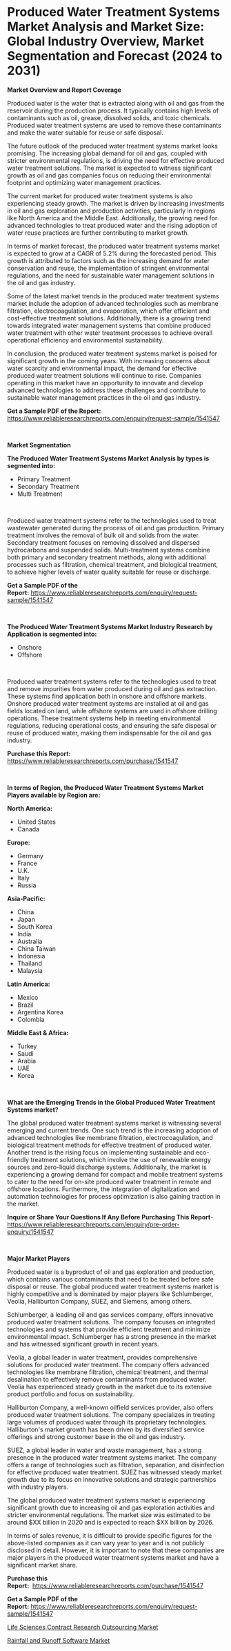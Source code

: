 <p><h1>Produced Water Treatment Systems Market Analysis and Market Size: Global Industry Overview, Market Segmentation and Forecast (2024 to 2031)</h1></p><p><strong>Market Overview and Report Coverage</strong></p>
<p><p>Produced water is the water that is extracted along with oil and gas from the reservoir during the production process. It typically contains high levels of contaminants such as oil, grease, dissolved solids, and toxic chemicals. Produced water treatment systems are used to remove these contaminants and make the water suitable for reuse or safe disposal.</p><p>The future outlook of the produced water treatment systems market looks promising. The increasing global demand for oil and gas, coupled with stricter environmental regulations, is driving the need for effective produced water treatment solutions. The market is expected to witness significant growth as oil and gas companies focus on reducing their environmental footprint and optimizing water management practices.</p><p>The current market for produced water treatment systems is also experiencing steady growth. The market is driven by increasing investments in oil and gas exploration and production activities, particularly in regions like North America and the Middle East. Additionally, the growing need for advanced technologies to treat produced water and the rising adoption of water reuse practices are further contributing to market growth.</p><p>In terms of market forecast, the produced water treatment systems market is expected to grow at a CAGR of 5.2% during the forecasted period. This growth is attributed to factors such as the increasing demand for water conservation and reuse, the implementation of stringent environmental regulations, and the need for sustainable water management solutions in the oil and gas industry.</p><p>Some of the latest market trends in the produced water treatment systems market include the adoption of advanced technologies such as membrane filtration, electrocoagulation, and evaporation, which offer efficient and cost-effective treatment solutions. Additionally, there is a growing trend towards integrated water management systems that combine produced water treatment with other water treatment processes to achieve overall operational efficiency and environmental sustainability.</p><p>In conclusion, the produced water treatment systems market is poised for significant growth in the coming years. With increasing concerns about water scarcity and environmental impact, the demand for effective produced water treatment solutions will continue to rise. Companies operating in this market have an opportunity to innovate and develop advanced technologies to address these challenges and contribute to sustainable water management practices in the oil and gas industry.</p></p>
<p><strong>Get a Sample PDF of the Report:</strong> <a href="https://www.reliableresearchreports.com/enquiry/request-sample/1541547">https://www.reliableresearchreports.com/enquiry/request-sample/1541547</a></p>
<p>&nbsp;</p>
<p><strong>Market Segmentation</strong></p>
<p><strong>The Produced Water Treatment Systems Market Analysis by types is segmented into:</strong></p>
<p><ul><li>Primary Treatment</li><li>Secondary Treatment</li><li>Multi Treatment</li></ul></p>
<p>&nbsp;</p>
<p><p>Produced water treatment systems refer to the technologies used to treat wastewater generated during the process of oil and gas production. Primary treatment involves the removal of bulk oil and solids from the water. Secondary treatment focuses on removing dissolved and dispersed hydrocarbons and suspended solids. Multi-treatment systems combine both primary and secondary treatment methods, along with additional processes such as filtration, chemical treatment, and biological treatment, to achieve higher levels of water quality suitable for reuse or discharge.</p></p>
<p><strong>Get a Sample PDF of the Report:</strong>&nbsp;<a href="https://www.reliableresearchreports.com/enquiry/request-sample/1541547">https://www.reliableresearchreports.com/enquiry/request-sample/1541547</a></p>
<p>&nbsp;</p>
<p><strong>The Produced Water Treatment Systems Market Industry Research by Application is segmented into:</strong></p>
<p><ul><li>Onshore</li><li>Offshore</li></ul></p>
<p>&nbsp;</p>
<p><p>Produced water treatment systems refer to the technologies used to treat and remove impurities from water produced during oil and gas extraction. These systems find application both in onshore and offshore markets. Onshore produced water treatment systems are installed at oil and gas fields located on land, while offshore systems are used in offshore drilling operations. These treatment systems help in meeting environmental regulations, reducing operational costs, and ensuring the safe disposal or reuse of produced water, making them indispensable for the oil and gas industry.</p></p>
<p><strong>Purchase this Report:</strong>&nbsp; <a href="https://www.reliableresearchreports.com/purchase/1541547">https://www.reliableresearchreports.com/purchase/1541547</a></p>
<p>&nbsp;</p>
<p><strong>In terms of Region, the Produced Water Treatment Systems Market Players available by Region are:</strong></p>
<p>
    <p> <strong> North America: </strong>
        <ul>
            <li>United States</li>
            <li>Canada</li>
        </ul>
        </p> 
    <p> <strong> Europe: </strong>
        <ul>
            <li>Germany</li>
            <li>France</li>
            <li>U.K.</li>
            <li>Italy</li>
            <li>Russia</li>
        </ul>
        </p> 
    <p> <strong> Asia-Pacific: </strong>
        <ul>
            <li>China</li>
            <li>Japan</li>
            <li>South Korea</li>
            <li>India</li>
            <li>Australia</li>
            <li>China Taiwan</li>
            <li>Indonesia</li>
            <li>Thailand</li>
            <li>Malaysia</li>
        </ul>
        </p> 
    <p> <strong> Latin America: </strong>
        <ul>
            <li>Mexico</li>
            <li>Brazil</li>
            <li>Argentina Korea</li>
            <li>Colombia</li>
        </ul>
        </p> 
    <p> <strong> Middle East & Africa: </strong>
        <ul>
            <li>Turkey</li>
            <li>Saudi</li>
            <li>Arabia</li>
            <li>UAE</li>
            <li>Korea</li>
        </ul>
    </p>
    </p>
<p>&nbsp;</p>
<p><strong>What are the Emerging Trends in the Global Produced Water Treatment Systems market?</strong></p>
<p><p>The global produced water treatment systems market is witnessing several emerging and current trends. One such trend is the increasing adoption of advanced technologies like membrane filtration, electrocoagulation, and biological treatment methods for effective treatment of produced water. Another trend is the rising focus on implementing sustainable and eco-friendly treatment solutions, which involve the use of renewable energy sources and zero-liquid discharge systems. Additionally, the market is experiencing a growing demand for compact and mobile treatment systems to cater to the need for on-site produced water treatment in remote and offshore locations. Furthermore, the integration of digitalization and automation technologies for process optimization is also gaining traction in the market.</p></p>
<p><strong>Inquire or Share Your Questions If Any Before Purchasing This Report</strong>- <a href="https://www.reliableresearchreports.com/enquiry/pre-order-enquiry/1541547">https://www.reliableresearchreports.com/enquiry/pre-order-enquiry/1541547</a></p>
<p>&nbsp;</p>
<p><strong>Major Market Players</strong></p>
<p><p>Produced water is a byproduct of oil and gas exploration and production, which contains various contaminants that need to be treated before safe disposal or reuse. The global produced water treatment systems market is highly competitive and is dominated by major players like Schlumberger, Veolia, Halliburton Company, SUEZ, and Siemens, among others.</p><p>Schlumberger, a leading oil and gas services company, offers innovative produced water treatment solutions. The company focuses on integrated technologies and systems that provide efficient treatment and minimize environmental impact. Schlumberger has a strong presence in the market and has witnessed significant growth in recent years.</p><p>Veolia, a global leader in water treatment, provides comprehensive solutions for produced water treatment. The company offers advanced technologies like membrane filtration, chemical treatment, and thermal desalination to effectively remove contaminants from produced water. Veolia has experienced steady growth in the market due to its extensive product portfolio and focus on sustainability.</p><p>Halliburton Company, a well-known oilfield services provider, also offers produced water treatment solutions. The company specializes in treating large volumes of produced water through its proprietary technologies. Halliburton's market growth has been driven by its diversified service offerings and strong customer base in the oil and gas industry.</p><p>SUEZ, a global leader in water and waste management, has a strong presence in the produced water treatment systems market. The company offers a range of technologies such as filtration, separation, and disinfection for effective produced water treatment. SUEZ has witnessed steady market growth due to its focus on innovative solutions and strategic partnerships with industry players.</p><p>The global produced water treatment systems market is experiencing significant growth due to increasing oil and gas exploration activities and stricter environmental regulations. The market size was estimated to be around $XX billion in 2020 and is expected to reach $XX billion by 2026.</p><p>In terms of sales revenue, it is difficult to provide specific figures for the above-listed companies as it can vary year to year and is not publicly disclosed in detail. However, it is important to note that these companies are major players in the produced water treatment systems market and have a significant market share.</p></p>
<p><strong>Purchase this Report:</strong>&nbsp;&nbsp;<a href="https://www.reliableresearchreports.com/purchase/1541547">https://www.reliableresearchreports.com/purchase/1541547</a></p>
<p></p>
<p><strong>Get a Sample PDF of the Report:</strong>&nbsp;<a href="https://www.reliableresearchreports.com/enquiry/request-sample/1541547">https://www.reliableresearchreports.com/enquiry/request-sample/1541547</a></p>
<p><p><a href="https://medium.com/@catherinemartinez15/life-sciences-contract-research-outsourcing-market-insight-market-trends-growth-forecasted-from-9a30c6f35ae9">Life Sciences Contract Research Outsourcing Market</a></p><p><a href="https://medium.com/@loririce03/rainfall-and-runoff-software-market-size-market-outlook-and-market-forecast-2023-to-2030-8fc529364a1e">Rainfall and Runoff Software Market</a></p></p>